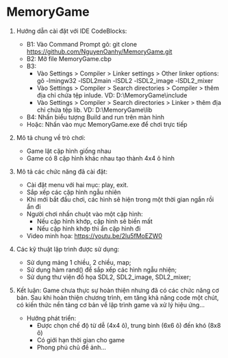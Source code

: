 # MemoryGame

1. Hướng dẫn cài đặt với IDE CodeBlocks: 
   + B1: Vào Command Prompt gõ: git clone https://github.com/NguyenOanhy/MemoryGame.git
   + B2: Mở file MemoryGame.cbp
   + B3: 
      - Vào Settings > Compiler > Linker settings > Other linker options: gõ -lmingw32 -lSDL2main -lSDL2 -lSDL2_image -lSDL2_mixer
      - Vào Settings > Compiler > Search directories > Compiler > thêm địa chỉ chứa tệp inlude. VD: D:\MemoryGame\include
      - Vào Settings > Compiler > Search directories > Linker > thêm địa chỉ chứa tệp lib. VD: D:\MemoryGame\lib
   + B4: Nhấn biểu tượng Build and run trên màn hình
   + Hoặc: Nhấn vào mục MemoryGame.exe để chơi trực tiếp

2. Mô tả chung về trò chơi:
   + Game lật cặp hình giống nhau
   + Game có 8 cặp hình khác nhau tạo thành 4x4 ô hình

3. Mô tả các chức năng đã cài đặt:
   + Cài đặt menu với hai mục: play, exit.
   + Sắp xếp các cặp hình ngẫu nhiên
   + Khi mới bắt đầu chơi, các hình sẽ hiện trong một thời gian ngắn rồi ẩn đi
   + Người chơi nhấn chuột vào một cặp hình:
      - Nếu cặp hình khớp, cặp hình sẽ biến mất
      - Nếu cặp hình khớp thì ẩn cặp hình đi
   + Video minh họa: https://youtu.be/2lu5fMoEZW0

4. Các kỹ thuật lập trình được sử dụng:
   + Sử dụng mảng 1 chiều, 2 chiều, map;
   + Sử dụng hàm rand() để sắp xếp các hình ngẫu nhiện;
   + Sử dụng thư viện đồ họa SDL2, SDL2_image, SDL2_mixer;

5. Kết luận: Game chưa thực sự hoàn thiện nhưng đã có các chức năng cơ bản. Sau khi hoàn thiện chương trình, em tăng khả năng code một chút, có kiến thức nền tảng cơ bản về lập trình game và xử lý hiệu ứng...
   + Hướng phát triển:
      - Được chọn chế độ từ dễ (4x4 ô), trung bình (6x6 ô) đến khó (8x8 ô)
      - Có giới hạn thời gian cho game
      - Phong phú chủ đề ảnh...
